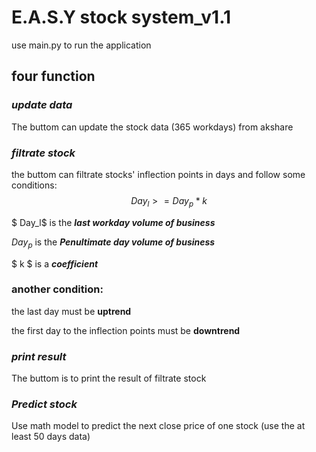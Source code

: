 # E.A.S.Y stock system_v1.1

use main.py to run the application

## four function

### ***update data***
The buttom can update the stock data (365 workdays) from akshare



### ***filtrate stock***
the buttom can filtrate stocks' inflection points in days and follow some conditions:
$$ Day_l>=Day_p*k$$

$ Day_l$ is the ***last workday volume of business***

$Day_p$ is the ***Penultimate day volume of business***

$ k $ is a ***coefficient*** 

### another condition:

the last day must be **uptrend**

the first day to the inflection points must be **downtrend**



### ***print result***
The buttom is to print the result of filtrate stock


### ***Predict stock***
Use math model to predict the next close price of one stock (use the at least 50 days data)

